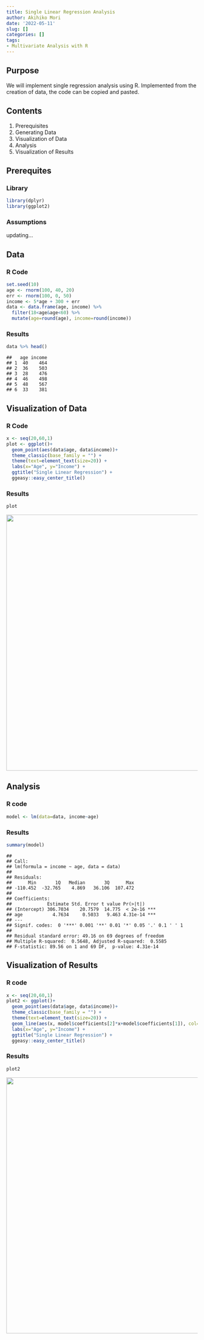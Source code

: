 ```yaml
---
title: Single Linear Regression Analysis
author: Akihiko Mori
date: '2022-05-11'
slug: []
categories: []
tags: 
- Multivariate Analysis with R
---
```


## Purpose

We will implement single regression analysis using R. Implemented from the creation of data, the code can be copied and pasted.

## Contents
1. Prerequisites
2. Generating Data
3. Visualization of Data
4. Analysis
5. Visualization of Results

## Prerequites

### Library

```r
library(dplyr)
library(ggplot2)
```

### Assumptions
updating...
## Data

### R Code

```r
set.seed(10)
age <- rnorm(100, 40, 20) 
err <- rnorm(100, 0, 50) 
income <- 5*age + 300 + err
data <- data.frame(age, income) %>%
  filter(18<age&age<60) %>%
  mutate(age=round(age), income=round(income))
```

### Results

```r
data %>% head()
```

```
##   age income
## 1  40    464
## 2  36    503
## 3  28    476
## 4  46    498
## 5  48    567
## 6  33    381
```

## Visualization of Data

### R Code

```r
x <- seq(20,60,1)
plot <- ggplot()+
  geom_point(aes(data$age, data$income))+
  theme_classic(base_family = "") +
  theme(text=element_text(size=20)) +
  labs(x="Age", y="Income") +
  ggtitle("Single Linear Regression") +
  ggeasy::easy_center_title()
```

### Results

```r
plot
```

<img src="{{< blogdown/postref >}}index_files/figure-html/unnamed-chunk-5-1.png" width="672" />

## Analysis

### R code

```r
model <- lm(data=data, income~age)
```
### Results

```r
summary(model)
```

```
## 
## Call:
## lm(formula = income ~ age, data = data)
## 
## Residuals:
##      Min       1Q   Median       3Q      Max 
## -110.452  -32.765    4.869   36.106  107.472 
## 
## Coefficients:
##             Estimate Std. Error t value Pr(>|t|)    
## (Intercept) 306.7034    20.7579  14.775  < 2e-16 ***
## age           4.7634     0.5033   9.463 4.31e-14 ***
## ---
## Signif. codes:  0 '***' 0.001 '**' 0.01 '*' 0.05 '.' 0.1 ' ' 1
## 
## Residual standard error: 49.16 on 69 degrees of freedom
## Multiple R-squared:  0.5648,	Adjusted R-squared:  0.5585 
## F-statistic: 89.56 on 1 and 69 DF,  p-value: 4.31e-14
```

## Visualization of Results

### R code

```r
x <- seq(20,60,1)
plot2 <- ggplot()+
  geom_point(aes(data$age, data$income))+
  theme_classic(base_family = "") +
  theme(text=element_text(size=20)) +
  geom_line(aes(x, model$coefficients[2]*x+model$coefficients[1]), col="blue") +
  labs(x="Age", y="Income") +
  ggtitle("Single Linear Regression") +
  ggeasy::easy_center_title()
```

### Results

```r
plot2
```

<img src="{{< blogdown/postref >}}index_files/figure-html/unnamed-chunk-9-1.png" width="672" />

